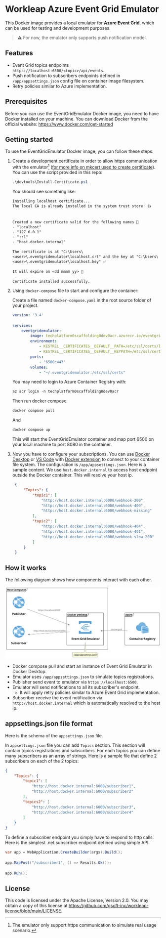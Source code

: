 # Workleap Azure Event Grid Emulator

This Docker image provides a local emulator for **Azure Event Grid**, which can be used for testing and development purposes.

> :warning: For now, the emulator only supports push notification model.

## Features
- Event Grid topics endpoints `https://localhost:6500/<topic>/api/events`.
- Push notification to subscribers endpoints defined in `/app/appsettings.json` config file on container image filesystem.
- Retry policies similar to Azure implementation.

## Prerequisites

Before you can use the EventGridEmulator Docker image, you need to have Docker installed on your machine. You can download Docker from the official website: https://www.docker.com/get-started

## Getting started

To use the EventGridEmulator Docker image, you can follow these steps:

1. Create a development certificate in order to allow https communication with the emulator[^1] ([for more info on mkcert used to create certificate](https://github.com/FiloSottile/mkcert)). You can use the script provided in this repo:

    ```powershell
    .\devtools\Install-Certificate.ps1
    ```

    You should see something like:
    ```
    Installing localhost certificate...
    The local CA is already installed in the system trust store! 👍


    Created a new certificate valid for the following names 📜
    - "localhost"
    - "127.0.0.1"
    - "::1"
    - "host.docker.internal"

    The certificate is at "C:\Users\<user>\.eventgridemulator\localhost.crt" and the key at "C:\Users\<user>\.eventgridemulator\localhost.key" ✅

    It will expire on <dd mmmm yy> 📅

    Certificate installed successfully.
    ```

2. Using `docker-compose` file to start and configure the container:
   
   Create a file named `docker-compose.yaml` in the root source folder of your project.

    ```yaml
    version: '3.4'

    services:
        eventgridemulator:
            image: techplatform0scaffolding0dev0acr.azurecr.io/eventgrid-emulator:main
            environment:
                - KESTREL__CERTIFICATES__DEFAULT__PATH=/etc/ssl/certs/localhost.crt
                - KESTREL__CERTIFICATES__DEFAULT__KEYPATH=/etc/ssl/certs/localhost.key
            ports:
                - "6500:443"
            volumes:
                - "~/.eventgridemulator:/etc/ssl/certs"
    
    ```
    You may need to login to Azure Container Registry with:
    
    ```powershell
    az acr login -n techplatform0scaffolding0dev0acr
    ```
    
    Then run docker compose:
    
    ```powershell
    docker compose pull
    ```
    
    And
    
    ```powershell
    docker compose up
    ```

   This will start the EventGridEmulator container and map port 6500 on your local machine to port 8080 in the container.

3. Now you have to configure your subscriptions. You can use [Docker Desktop](https://www.docker.com/products/docker-desktop/) or [VS Code](https://code.visualstudio.com/) with [Docker extension](https://marketplace.visualstudio.com/items?itemName=ms-azuretools.vscode-docker) to connect to your container file system. The configuration is `/app/appsettings.json`. Here is a sample content. We use `host.docker.internal` to access host endpoint outside the Docker container. This will resolve your host ip.
   
   ```json
    {
        "Topics": {
            "topic1": [
                "http://host.docker.internal:6000/webhook-200",
                "http://host.docker.internal:6000/webhook-400",
                "http://host.docker.internal:6000/webhook-missing"
            ],
            "topic2": [
                "http://host.docker.internal:6000/webhook-404",
                "http://host.docker.internal:6000/webhook-401",
                "http://host.docker.internal:6000/webhook-slow-200"
            ]
        }
    }
   ```

## How it works

The following diagram shows how components interact with each other.

![](.docs/diagram-generated.svg)

- Docker compose pull and start an instance of Event Grid Emulator in Docker Desktop.
- Emulator uses ```/app/appsettings.json``` to simulate topics registrations.
- Publisher send event to emulator via ```https://localhost:6500```.
- Emulator will send notifications to all its subscriber's endpoint.
  - It will apply retry policies similar to Azure Event Grid implementation.
- Subscriber receive the event notification via ```http://host.docker.internal``` which is automatically resolved to the host ip.

## appsettings.json file format

Here is the schema of the `appsettings.json` file.

In `appsettings.json` file you can add `Topics` section. This section will contain topics registrations and subscribers. For each topics you can define many subscribers as an array of strings. Here is a sample file that define 2 subscribers on each of the 2 topics:

``` json
{
    "Topics": {
        "topic1": [
            "http://host.docker.internal:6000/subscriber1",
            "http://host.docker.internal:6000/subscriber2"
        ],
        "topics2": [
            "http://host.docker.internal:6000/subscriber3",
            "http://host.docker.internal:6000/subscriber4"
        ]
    }
}
```

To define a subscriber endpoint you simply have to respond to http calls. Here is the simplest .net subscriber endpoint defined using simple API:

``` csharp
var app = WebApplication.CreateBuilder(args).Build();

app.MapPost("/subscriber1", () => Results.Ok());

app.Run();
```

[^1]: The emulator only support https communication to simulate real usage scenario.

## License

This code is licensed under the Apache License, Version 2.0. You may obtain a copy of this license at https://github.com/gsoft-inc/workleap-license/blob/main/LICENSE.

